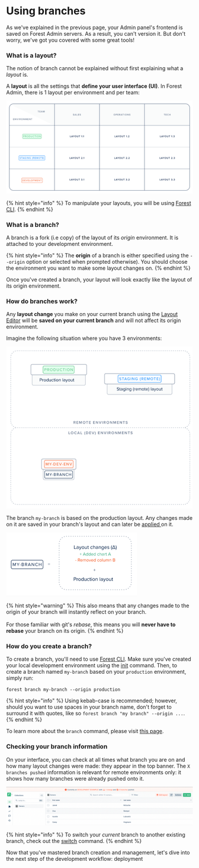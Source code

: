 # Using branches

As we've explained in the previous page, your Admin panel's frontend is saved on Forest Admin servers. As a result, you can't version it. But don't worry, we've got you covered with some great tools!

### What is a layout?

The notion of branch cannot be explained without first explaining what a _layout_ is.

A **layout** is all the settings that **define your user interface (UI)**. In Forest Admin, there is 1 layout per environment and per team:

![](<../../../.gitbook/assets/image (416).png>)

{% hint style="info" %}
To manipulate your layouts, you will be using [Forest CLI](forest-cli-commands/).
{% endhint %}

### What is a branch?

A branch is a fork (i.e copy) of the layout of its _origin_ environment. It is attached to your development environment.

{% hint style="info" %}
The **origin** of a branch is either specified using the `--origin` option or selected when prompted otherwise). You should choose the environment you want to make some layout changes on.
{% endhint %}

Once you've created a branch, your layout will look exactly like the layout of its origin environment.

### How do branches work?

Any **layout change** you make on your current branch using the [Layout Editor](broken-reference) will be **saved on your current branch** and will not affect its origin environment.

Imagine the following situation where you have 3 environments:

![](<../../../.gitbook/assets/image (417).png>)

The branch `my-branch` is based on the production layout. Any changes made on it are saved in your branch's layout and can later be [applied ](forest-cli-commands/deploy.md) on it.

![](<../../../.gitbook/assets/image (418).png>)

{% hint style="warning" %}
This also means that any changes made to the origin of your branch will instantly reflect on your branch.\
\
For those familiar with git's _rebase_, this means you will **never have to** **rebase** your branch on its origin.
{% endhint %}

### How do you create a branch?

To create a branch, you'll need to use [Forest CLI](forest-cli-commands/). Make sure you've created your local development environment using the [init](forest-cli-commands/init.md) command. Then, to create a branch named `my-branch` based on your `production` environment, simply run:

```
forest branch my-branch --origin production
```

{% hint style="info" %}
Using kebab-case is recommended; however, should you want to use spaces in your branch name, don't forget to surround it with quotes, like so `forest branch "my branch" --origin ...`.
{% endhint %}

To learn more about the `branch` command, please visit [this page](forest-cli-commands/branch.md).

### Checking your branch information

On your interface, you can check at all times what branch you are on and how many layout changes were made: they appear in the top banner. The `X branches pushed` information is relevant for remote environments only: it shows how many branches were already pushed onto it.

![](<../../../.gitbook/assets/current-branch-layout-changes-count-display.png>)

{% hint style="info" %}
To switch your _current_ branch to another existing branch, check out the [switch](forest-cli-commands/switch.md) command.
{% endhint %}

Now that you've mastered branch creation and management, let's dive into the next step of the development workflow: deployment
